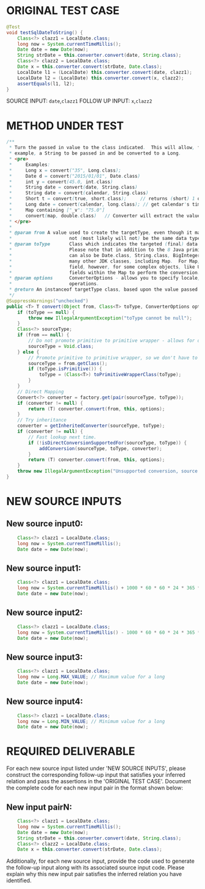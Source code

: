 # ORIGINAL TEST CASE
```java
@Test
void testSqlDateToString() {
    Class<?> clazz1 = LocalDate.class;
    long now = System.currentTimeMillis();
    Date date = new Date(now);
    String strDate = this.converter.convert(date, String.class);
    Class<?> clazz2 = LocalDate.class;
    Date x = this.converter.convert(strDate, Date.class);
    LocalDate l1 = (LocalDate) this.converter.convert(date, clazz1);
    LocalDate l2 = (LocalDate) this.converter.convert(x, clazz2);
    assertEquals(l1, l2);
}

```
SOURCE INPUT: `date`,`clazz1`
FOLLOW UP INPUT: `x`,`clazz2`


# METHOD UNDER TEST
```java
/**
 * Turn the passed in value to the class indicated.  This will allow, for
 * example, a String to be passed in and be converted to a Long.
 * <pre>
 *     Examples:
 *     Long x = convert("35", Long.class);
 *     Date d = convert("2015/01/01", Date.class)
 *     int y = convert(45.0, int.class)
 *     String date = convert(date, String.class)
 *     String date = convert(calendar, String.class)
 *     Short t = convert(true, short.class);     // returns (short) 1 or  (short) 0
 *     Long date = convert(calendar, long.class); // get calendar's time into long
 *     Map containing ["_v": "75.0"]
 *     convert(map, double.class)   // Converter will extract the value associated to the "_v" (or "value") key and convert it.
 * </pre>
 *
 * @param from A value used to create the targetType, even though it may
 *                     not (most likely will not) be the same data type as the targetType
 * @param toType       Class which indicates the targeted (final) data type.
 *                     Please note that in addition to the 8 Java primitives, the targeted class
 *                     can also be Date.class, String.class, BigInteger.class, BigDecimal.class, and
 *                     many other JDK classes, including Map.  For Map, often it will seek a 'value'
 *                     field, however, for some complex objects, like UUID, it will look for specific
 *                     fields within the Map to perform the conversion.
 * @param options      ConverterOptions - allows you to specify locale, ZoneId, etc. to support conversion
 *                     operations.
 * @return An instanceof targetType class, based upon the value passed in.
 */
@SuppressWarnings("unchecked")
public <T> T convert(Object from, Class<T> toType, ConverterOptions options) {
    if (toType == null) {
        throw new IllegalArgumentException("toType cannot be null");
    }
    Class<?> sourceType;
    if (from == null) {
        // Do not promote primitive to primitive wrapper - allows for different 'from NULL' type for each.
        sourceType = Void.class;
    } else {
        // Promote primitive to primitive wrapper, so we don't have to define so many duplicates in the factory map.
        sourceType = from.getClass();
        if (toType.isPrimitive()) {
            toType = (Class<T>) toPrimitiveWrapperClass(toType);
        }
    }
    // Direct Mapping
    Convert<?> converter = factory.get(pair(sourceType, toType));
    if (converter != null) {
        return (T) converter.convert(from, this, options);
    }
    // Try inheritance
    converter = getInheritedConverter(sourceType, toType);
    if (converter != null) {
        // Fast lookup next time.
        if (!isDirectConversionSupportedFor(sourceType, toType)) {
            addConversion(sourceType, toType, converter);
        }
        return (T) converter.convert(from, this, options);
    }
    throw new IllegalArgumentException("Unsupported conversion, source type [" + name(from) + "] target type '" + getShortName(toType) + "'");
}

```


# NEW SOURCE INPUTS
## New source input0:
```java
    Class<?> clazz1 = LocalDate.class;
    long now = System.currentTimeMillis();
    Date date = new Date(now);
```

## New source input1:
```java
    Class<?> clazz1 = LocalDate.class;
    long now = System.currentTimeMillis() + 1000 * 60 * 60 * 24 * 365 * 100; // 100 years from now
    Date date = new Date(now);
```

## New source input2:
```java
    Class<?> clazz1 = LocalDate.class;
    long now = System.currentTimeMillis() - 1000 * 60 * 60 * 24 * 365 * 100; // 100 years ago
    Date date = new Date(now);
```

## New source input3:
```java
    Class<?> clazz1 = LocalDate.class;
    long now = Long.MAX_VALUE; // Maximum value for a long
    Date date = new Date(now);
```

## New source input4:
```java
    Class<?> clazz1 = LocalDate.class;
    long now = Long.MIN_VALUE; // Minimum value for a long
    Date date = new Date(now);
```



# REQUIRED DELIVERABLE
For each new source input listed under 'NEW SOURCE INPUTS', please construct the corresponding follow-up input that satisfies your inferred relation and pass the assertions in the 'ORIGINAL TEST CASE'. Document the complete code for each new input pair in the format shown below:
## New input pairN:
```java
    Class<?> clazz1 = LocalDate.class;
    long now = System.currentTimeMillis();
    Date date = new Date(now);
    String strDate = this.converter.convert(date, String.class);
    Class<?> clazz2 = LocalDate.class;
    Date x = this.converter.convert(strDate, Date.class);
```

Additionally, for each new source input, provide the code used to generate the follow-up input along with its associated source input code. Please explain why this new input pair satisfies the inferred relation you have identified.